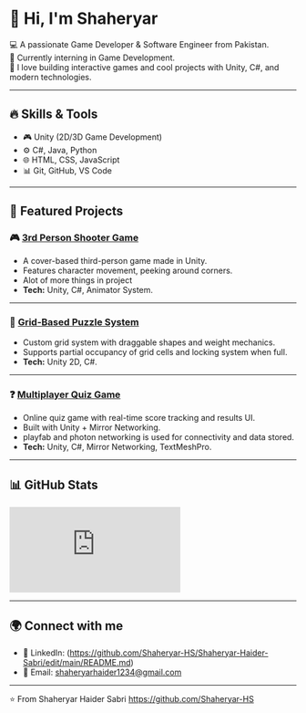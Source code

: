# 👋 Hi, I'm Shaheryar  

💻 A passionate Game Developer & Software Engineer from Pakistan.  
🚀 Currently interning in Game Development.  
🎯 I love building interactive games and cool projects with Unity, C#, and modern technologies.  

---

## 🔥 Skills & Tools
- 🎮 Unity (2D/3D Game Development)  
- ⚙️ C#, Java, Python  
- 🌐 HTML, CSS, JavaScript  
- 📊 Git, GitHub, VS Code   

---

## 📂 Featured Projects

### 🎮 [3rd Person Shooter Game](https://github.com/Shaheryar-HS/TPS-controller)
- A cover-based third-person game made in Unity.
- Features character movement, peeking around corners.
- Alot of more things in project  
- **Tech:** Unity, C#, Animator System.  

---

### 🧩 [Grid-Based Puzzle System](https://github.com/yourusername/grid-puzzle-system)
- Custom grid system with draggable shapes and weight mechanics.  
- Supports partial occupancy of grid cells and locking system when full.  
- **Tech:** Unity 2D, C#.  

---

### ❓ [Multiplayer Quiz Game](https://github.com/Shaheryar-HS/Quiz-game)
- Online quiz game with real-time score tracking and results UI.  
- Built with Unity + Mirror Networking.
- playfab and photon networking is used for connectivity and data stored.
- **Tech:** Unity, C#, Mirror Networking, TextMeshPro.  

---

## 📊 GitHub Stats
![Shaheryar's GitHub stats](https://github.com/Shaheryar-HS/Shaheryar-Haider-Sabri/edit/main/README.md)

---

## 🌍 Connect with me
- 💼 LinkedIn: (https://github.com/Shaheryar-HS/Shaheryar-Haider-Sabri/edit/main/README.md)
- 📧 Email: shaheryarhaider1234@gmail.com

---

⭐️ From Shaheryar Haider Sabri https://github.com/Shaheryar-HS
